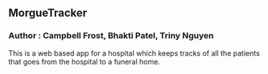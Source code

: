 ## MorgueTracker
### Author : Campbell Frost, Bhakti Patel, Triny Nguyen

This is a web based app for a hospital which keeps tracks of all the patients that goes from the hospital to a funeral home.
